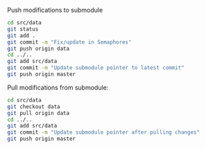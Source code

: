 Push modifications to submodule

```bash
cd src/data
git status
git add .
git commit -m "Fix/update in Semaphores"
git push origin data
cd ../..
git add src/data
git commit -m "Update submodule pointer to latest commit"
git push origin master 
```

Pull modifications from submodule:

```bash
cd src/data
git checkout data
git pull origin data
cd ../..
git add src/data
git commit -m "Update submodule pointer after pulling changes"
git push origin master
```